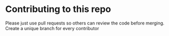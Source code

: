 # Contributing to this repo

Please just use pull requests so others can review the code before merging. Create a unique branch for every contributor

